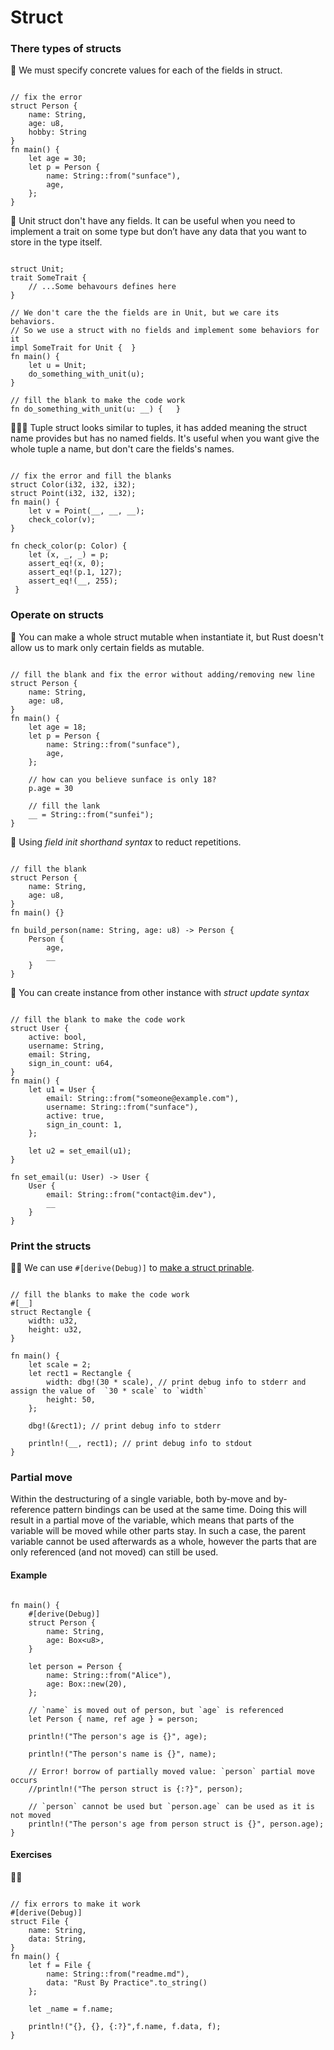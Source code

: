 # Struct

### There types of structs
🌟 We must specify concrete values for each of the fields in struct.
```rust,editable

// fix the error
struct Person {
    name: String,
    age: u8,
    hobby: String
}
fn main() {
    let age = 30;
    let p = Person {
        name: String::from("sunface"),
        age,
    };
} 
```


🌟 Unit struct don't have any fields. It can be useful when you need to implement a trait on some type but don’t have any data that you want to store in the type itself. 
```rust,editable

struct Unit;
trait SomeTrait {
    // ...Some behavours defines here
}

// We don't care the the fields are in Unit, but we care its behaviors.
// So we use a struct with no fields and implement some behaviors for it
impl SomeTrait for Unit {  }
fn main() {
    let u = Unit;
    do_something_with_unit(u);
} 

// fill the blank to make the code work
fn do_something_with_unit(u: __) {   }
```

🌟🌟🌟 Tuple struct looks similar to tuples, it has added meaning the struct name provides but has no named fields. It's useful when you want give the whole tuple a name, but don't care the fields's names.

```rust,editable

// fix the error and fill the blanks
struct Color(i32, i32, i32);
struct Point(i32, i32, i32);
fn main() {
    let v = Point(__, __, __);
    check_color(v);
}   

fn check_color(p: Color) {
    let (x, _, _) = p;
    assert_eq!(x, 0);
    assert_eq!(p.1, 127);
    assert_eq!(__, 255);
 }
```

### Operate on structs

🌟 You can make a whole struct mutable when instantiate it, but Rust doesn't allow us to mark only certain fields as mutable.

```rust,editable

// fill the blank and fix the error without adding/removing new line
struct Person {
    name: String,
    age: u8,
}
fn main() {
    let age = 18;
    let p = Person {
        name: String::from("sunface"),
        age,
    };

    // how can you believe sunface is only 18? 
    p.age = 30

    // fill the lank
    __ = String::from("sunfei");
}
```

🌟 Using *field init shorthand syntax* to reduct repetitions.
```rust,editable

// fill the blank
struct Person {
    name: String,
    age: u8,
}
fn main() {} 

fn build_person(name: String, age: u8) -> Person {
    Person {
        age,
        __
    }
}
```

🌟 You can create instance from other instance with *struct update syntax*
```rust,editable

// fill the blank to make the code work
struct User {
    active: bool,
    username: String,
    email: String,
    sign_in_count: u64,
}
fn main() {
    let u1 = User {
        email: String::from("someone@example.com"),
        username: String::from("sunface"),
        active: true,
        sign_in_count: 1,
    };

    let u2 = set_email(u1);
} 

fn set_email(u: User) -> User {
    User {
        email: String::from("contact@im.dev"),
        __
    }
}
```

### Print the structs
🌟🌟 We can use `#[derive(Debug)]` to [make a struct prinable](https://doc.rust-lang.org/book/ch05-02-example-structs.html?highlight=%23%5Bderive(Debug)%5D#adding-useful-functionality-with-derived-traits).

```rust,editable

// fill the blanks to make the code work
#[__]
struct Rectangle {
    width: u32,
    height: u32,
}

fn main() {
    let scale = 2;
    let rect1 = Rectangle {
        width: dbg!(30 * scale), // print debug info to stderr and assign the value of  `30 * scale` to `width`
        height: 50,
    };

    dbg!(&rect1); // print debug info to stderr

    println!(__, rect1); // print debug info to stdout
}
```

### Partial move
Within the destructuring of a single variable, both by-move and by-reference pattern bindings can be used at the same time. Doing this will result in a partial move of the variable, which means that parts of the variable will be moved while other parts stay. In such a case, the parent variable cannot be used afterwards as a whole, however the parts that are only referenced (and not moved) can still be used.

#### Example
```rust,editable

fn main() {
    #[derive(Debug)]
    struct Person {
        name: String,
        age: Box<u8>,
    }

    let person = Person {
        name: String::from("Alice"),
        age: Box::new(20),
    };

    // `name` is moved out of person, but `age` is referenced
    let Person { name, ref age } = person;

    println!("The person's age is {}", age);

    println!("The person's name is {}", name);

    // Error! borrow of partially moved value: `person` partial move occurs
    //println!("The person struct is {:?}", person);

    // `person` cannot be used but `person.age` can be used as it is not moved
    println!("The person's age from person struct is {}", person.age);
}
```


#### Exercises

🌟🌟
```rust,editable

// fix errors to make it work
#[derive(Debug)]
struct File {
    name: String,
    data: String,
}
fn main() {
    let f = File {
        name: String::from("readme.md"),
        data: "Rust By Practice".to_string()
    };

    let _name = f.name;

    println!("{}, {}, {:?}",f.name, f.data, f);
} 
```